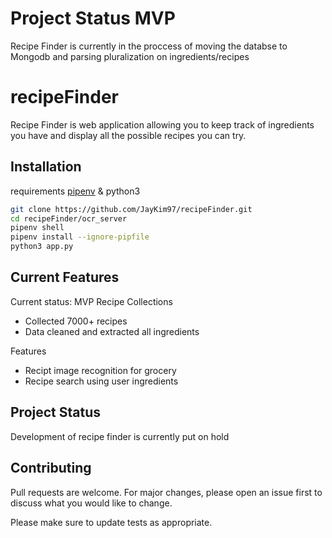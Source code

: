 # Project Status MVP

Recipe Finder is currently in the proccess of moving the databse to Mongodb and parsing pluralization on ingredients/recipes

# recipeFinder

Recipe Finder is web application allowing you to keep track of ingredients you have and display all the possible recipes you can try.

## Installation

requirements [pipenv](https://pypi.org/project/pipenv/) & python3

```bash
git clone https://github.com/JayKim97/recipeFinder.git
cd recipeFinder/ocr_server
pipenv shell
pipenv install --ignore-pipfile
python3 app.py
```

## Current Features

Current status: MVP
Recipe Collections

<ul>
  <li>Collected 7000+ recipes</li>
  <li>Data cleaned and extracted all ingredients</li>
</ul>

Features

<ul>
  <li>Recipt image recognition for grocery</li>
  <li>Recipe search using user ingredients</li>
</ul>

## Project Status

Development of recipe finder is currently put on hold

## Contributing

Pull requests are welcome. For major changes, please open an issue first to discuss what you would like to change.

Please make sure to update tests as appropriate.
